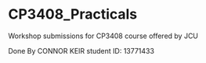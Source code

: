 # CP3408_Practicals
Workshop submissions for CP3408 course offered by JCU

Done By CONNOR KEIR student ID: 13771433
